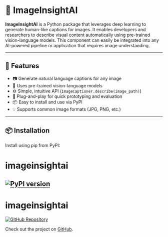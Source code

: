 # 🧠 ImageInsightAI

**ImageInsightAI** is a Python package that leverages deep learning to generate human-like captions for images. It enables developers and researchers to describe visual content automatically using pre-trained vision-language models. This component can easily be integrated into any AI-powered pipeline or application that requires image understanding.

---

## 🚀 Features

- 📷 Generate natural language captions for any image
- 🤖 Uses pre-trained vision-language models
- ⚙️ Simple, intuitive API (`ImageCaptioner.describe(image_path)`)
- 🧪 Plug-and-play for quick prototyping and evaluation
- 📦 Easy to install and use via PyPI
- 💡 Supports common image formats (JPG, PNG, etc.)

---
## 📦 Installation

Install using pip from PyPI:
# imageinsightai
[![PyPI version](https://badge.fury.io/py/imageinsightai.svg)](https://pypi.org/project/imageinsightai/)
---
# imageinsightai

[![GitHub Repository](https://img.shields.io/badge/GitHub-repo-blue?logo=github)](https://github.com/kham123123/fimageinsight-ai.git)

Check out the project on [GitHub](https://github.com/kham123123/fimageinsight-ai.git).


